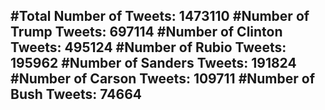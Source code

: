 #Total Number of Tweets: 1473110 
#Number of Trump Tweets: 697114
#Number of Clinton Tweets: 495124
#Number of Rubio Tweets: 195962
#Number of Sanders Tweets: 191824
#Number of Carson Tweets: 109711
#Number of Bush Tweets: 74664
---
